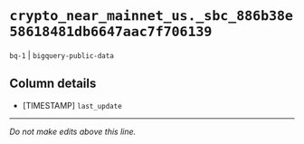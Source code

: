 # `crypto_near_mainnet_us._sbc_886b38e58618481db6647aac7f706139`
`bq-1` | `bigquery-public-data`

## Column details
* [TIMESTAMP] `last_update`

-------------------------------------------------------------------------------
*Do not make edits above this line.*

